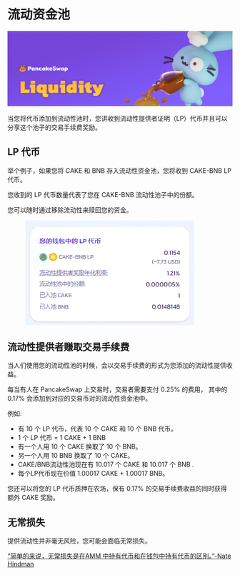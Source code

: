 # 流动资金池

![](../../.gitbook/assets/liquidity-header.png)

当您将代币添加到流动性池时，您讲收到流动性提供者证明（LP）代币并且可以分享这个池子的交易手续费奖励。

## LP 代币

举个例子，如果您将 CAKE 和 BNB 存入流动性资金池，您将收到 CAKE-BNB LP 代币。&#x20;

您收到的 LP 代币数量代表了您在 CAKE-BNB 流动性池子中的份额。

您可以随时通过移除流动性来赎回您的资金。

<figure><img src="../../.gitbook/assets/钱包中的LP代币.png" alt=""><figcaption></figcaption></figure>

## 流动性提供者赚取交易手续费

当人们使用您的流动性池的时候，会以交易手续费的形式为您添加的流动性提供收益。

每当有人在 PancakeSwap 上交易时，交易者需要支付 0.25% 的费用， 其中的 0.17% 会添加到对应的交易币对的流动性资金池中。

例如:

* 有 10 个 LP 代币，代表 10 个 CAKE 和 10 个 BNB 代币。
* 1 个 LP 代币 = 1 CAKE + 1 BNB
* 有一个人用 10 个 CAKE 换取了 10 个 BNB。
* 另一个人用 10 BNB 换取了 10 个 CAKE。
* CAKE/BNB流动性池现在有 10.017 个 CAKE 和 10.017 个 BNB .
* 每个LP代币现在价值 1.00017 CAKE + 1.00017 BNB。

您还可以将您的 LP 代币质押在农场，保有 0.17% 的交易手续费收益的同时获得额外 CAKE 奖励。

## 无常损失

提供流动性并非毫无风险，您可能会面临无常损失。

[“简单的来说，无常损失是在AMM 中持有代币和在钱包中持有代币的区别。”-Nate Hindman](https://blog.bancor.network/beginners-guide-to-getting-rekt-by-impermanent-loss-7c9510cb2f22)
